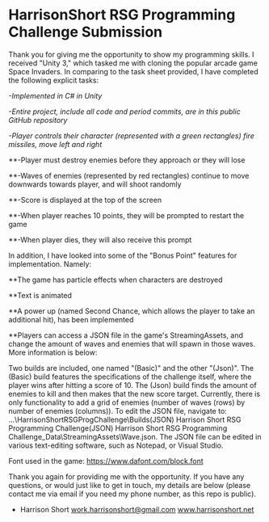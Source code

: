 # HarrisonShort RSG Programming Challenge Submission

Thank you for giving me the opportunity to show my programming skills. I received "Unity 3," which tasked me with cloning the popular arcade game Space Invaders. In comparing to the task sheet provided, I have completed the following explicit tasks:

*-Implemented in C# in Unity*

*-Entire project, include all code and period commits, are in this public GitHub repository*

*-Player controls their character (represented with a green rectangles) fire missiles, move left and right*

**-Player must destroy enemies before they approach or they will lose

**-Waves of enemies (represented by red rectangles) continue to move downwards towards player, and will shoot randomly

**-Score is displayed at the top of the screen

**-When player reaches 10 points, they will be prompted to restart the game

**-When player dies, they will also receive this prompt


In addition, I have looked into some of the "Bonus Point" features for implementation. Namely:

**The game has particle effects when characters are destroyed

**Text is animated

**A power up (named Second Chance, which allows the player to take an additional hit), has been implemented

**Players can access a JSON file in the game's StreamingAssets, and change the amount of waves and enemies that will spawn in those waves. More information is below:

Two builds are included, one named "(Basic)" and the other "(Json)". The (Basic) build features the specifications of the challenge itself, where the player wins after hitting a score of 10. The (Json) build finds the amount of enemies to kill and then makes that the new score target. Currently, there is only functionality to add a grid of enemies (number of waves (rows) by number of enemies (columns)). To edit the JSON file, navigate to: ...\HarrisonShortRSGProgChallenge\Builds\(JSON) Harrison Short RSG Programming Challenge\(JSON) Harrison Short RSG Programming Challenge_Data\StreamingAssets\Wave.json. The JSON file can be edited in various text-editing software, such as Notepad, or Visual Studio.

Font used in the game: https://www.dafont.com/block.font

Thank you again for providing me with the opportunity. If you have any questions, or would just like to get in touch, my details are below (please contact me via email if you need my phone number, as this repo is public).

- Harrison Short
work.harrisonshort@gmail.com
www.harrisonshort.net
